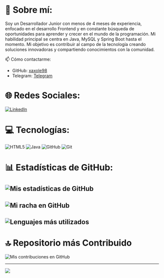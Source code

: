 # 💫 Sobre mí:
Soy un Desarrollador Junior con menos de 4 meses de experiencia, enfocado en el desarrollo Frontend y en constante búsqueda de oportunidades para aprender y crecer en el mundo de la programación. Mi habilidad principal se centra en Java, MySQL y Spring Boot hasta el momento. Mi objetivo es contribuir al campo de la tecnología creando soluciones innovadoras y compartiendo conocimientos con la comunidad.

📫 Cómo contactarme:

- GitHub: [xaxole98](https://github.com/xaxole98)
- Telegram: [Telegram](https://t.me/xaxole98)

# 🌐 Redes Sociales:
[![LinkedIn](https://img.shields.io/badge/LinkedIn-%230077B5.svg?logo=linkedin&logoColor=white)](https://www.linkedin.com/in/alex-pacheco-developer/) 

# 💻 Tecnologías:
![HTML5](https://img.shields.io/badge/HTML5-%23E34F26.svg?style=for-the-badge&logo=html5&logoColor=white) 
![Java](https://img.shields.io/badge/Java-%23ED8B00.svg?style=for-the-badge&logo=java&logoColor=white)
![GitHub](https://img.shields.io/badge/GitHub-%23121011.svg?style=for-the-badge&logo=github&logoColor=white)
![Git](https://img.shields.io/badge/Git-fc6d26?style=for-the-badge&logo=git&logoColor=white)

# 📊 Estadísticas de GitHub:
![Mis estadísticas de GitHub](https://github-readme-stats.vercel.app/api?username=xaxole98&theme=midnight-purple&hide_border=false&include_all_commits=true&count_private=false)<br/>
---
![Mi racha en GitHub](https://github-readme-streak-stats.herokuapp.com/?user=xaxole98&theme=midnight-purple&hide_border=false)<br/>
---
![Lenguajes más utilizados](https://github-readme-stats.vercel.app/api/top-langs/?username=xaxole98&theme=midnight-purple&hide_border=false&include_all_commits=true&count_private=false&layout=compact)
---

# 🔝 Repositorio más Contribuido
![Mis contribuciones en GitHub](https://github-contributor-stats.vercel.app/api?username=xaxole98&limit=5&theme=radical&combine_all_yearly_contributions=true)

---
[![](https://visitcount.itsvg.in/api?id=xaxole98&icon=0&color=0)](https://visitcount.itsvg.in)
